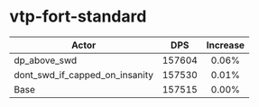# vtp-fort-standard
| Actor | DPS | Increase |
|---|:---:|:---:|
|dp_above_swd|157604|0.06%|
|dont_swd_if_capped_on_insanity|157530|0.01%|
|Base|157515|0.00%|
